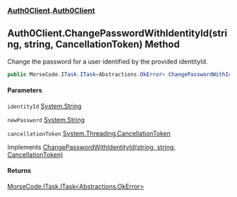 ### [Auth0Client](../index.md 'Auth0Client').[Auth0Client](index.md 'Auth0Client\.Auth0Client')

## Auth0Client\.ChangePasswordWithIdentityId\(string, string, CancellationToken\) Method

Change the password for a user identified by the provided identityId\.

```csharp
public MorseCode.ITask.ITask<Abstractions.OkError> ChangePasswordWithIdentityId(string identityId, string newPassword, System.Threading.CancellationToken cancellationToken);
```
#### Parameters

<a name='global__Auth0Client.Auth0Client.ChangePasswordWithIdentityId(string,string,System.Threading.CancellationToken).identityId'></a>

`identityId` [System\.String](https://learn.microsoft.com/en-us/dotnet/api/system.string 'System\.String')

<a name='global__Auth0Client.Auth0Client.ChangePasswordWithIdentityId(string,string,System.Threading.CancellationToken).newPassword'></a>

`newPassword` [System\.String](https://learn.microsoft.com/en-us/dotnet/api/system.string 'System\.String')

<a name='global__Auth0Client.Auth0Client.ChangePasswordWithIdentityId(string,string,System.Threading.CancellationToken).cancellationToken'></a>

`cancellationToken` [System\.Threading\.CancellationToken](https://learn.microsoft.com/en-us/dotnet/api/system.threading.cancellationtoken 'System\.Threading\.CancellationToken')

Implements [ChangePasswordWithIdentityId\(string, string, CancellationToken\)](https://learn.microsoft.com/en-us/dotnet/api/abstractions.iuserservice.changepasswordwithidentityid#abstractions-iuserservice-changepasswordwithidentityid(system-string-system-string-system-threading-cancellationtoken) 'Abstractions\.IUserService\.ChangePasswordWithIdentityId\(System\.String,System\.String,System\.Threading\.CancellationToken\)')

#### Returns
[MorseCode\.ITask\.ITask&lt;](https://learn.microsoft.com/en-us/dotnet/api/morsecode.itask.itask-1 'MorseCode\.ITask\.ITask\`1')[Abstractions\.OkError](https://learn.microsoft.com/en-us/dotnet/api/abstractions.okerror 'Abstractions\.OkError')[&gt;](https://learn.microsoft.com/en-us/dotnet/api/morsecode.itask.itask-1 'MorseCode\.ITask\.ITask\`1')